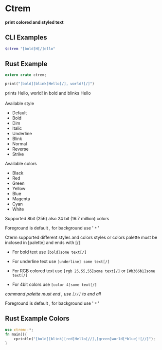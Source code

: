 # Ctrem 
#### print colored and styled text


## CLI Examples
```bash
$ctrem "[bold]H[/]ello"
```

## Rust Example
```rust
extern crate ctrem;

print("[bold][blink]Hello[/], world![/]") 
```
prints Hello, world! in bold and blinks Hello
<br><br>
Available style
- Default
- Bold 
- Dim 
- Italic 
- Underline 
- Blink 
- Normal 
- Reverse 
- Strike

Available colors

- Black
- Red
- Green
- Yellow
- Blue
- Magenta
- Cyan
- White

Supported 8bit (256) also 24 bit (16.7 million) colors

Foreground is default , for background use ' `*` '


Cterm supported different styles and colors
styles or colors palette must be inclosed in [palette] and ends with [/]

 - For bold  text use `[bold]some text[/]`

 - For underline  text use `[underline] some text[/]`

 - For RGB colored text use `[rgb 25,55,55]some text[/]` or `[#b366b1]some text[/]`

 - For 4bit colors use `[color 4]some text[/]`

_command palette must end , use `[//]` to end all_

Foreground is default , for background use ' `*` '

## Rust Example Colors

```rust
use ctrem::*;
fn main(){
    cprintln("[bold][blink][red]Hello[//],[green]world[*blue]![//]"); 
}
```